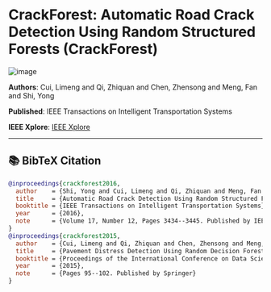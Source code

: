 # CrackForest: Automatic Road Crack Detection Using Random Structured Forests (CrackForest)
![image](https://github.com/cuilimeng/CrackForest-dataset/blob/master/image/001.jpg?raw=true)

**Authors**: Cui, Limeng and Qi, Zhiquan and Chen, Zhensong and Meng, Fan and Shi, Yong

**Published**: IEEE Transactions on Intelligent Transportation Systems

**IEEE Xplore**: [IEEE Xplore](https://ieeexplore.ieee.org/document/7471507)

---

## 📚 BibTeX Citation

```bibtex
@inproceedings{crackforest2016,
  author    = {Shi, Yong and Cui, Limeng and Qi, Zhiquan and Meng, Fan and Chen, Zhensong},
  title     = {Automatic Road Crack Detection Using Random Structured Forests},
  booktitle = {IEEE Transactions on Intelligent Transportation Systems},
  year      = {2016},
  note      = {Volume 17, Number 12, Pages 3434--3445. Published by IEEE}
}
@inproceedings{crackforest2015,
  author    = {Cui, Limeng and Qi, Zhiquan and Chen, Zhensong and Meng, Fan and Shi, Yong},
  title     = {Pavement Distress Detection Using Random Decision Forests},
  booktitle = {Proceedings of the International Conference on Data Science},
  year      = {2015},
  note      = {Pages 95--102. Published by Springer}
}
```
